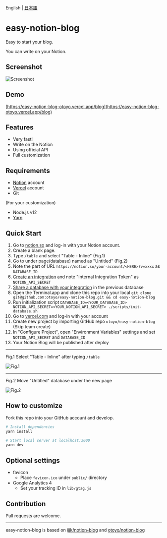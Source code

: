 English | [日本語](README.ja.md)

# easy-notion-blog

Easy to start your blog.

You can write on your Notion.

## Screenshot

![Screenshot](https://user-images.githubusercontent.com/1063435/140231088-5d04b7bd-1ec7-401e-860e-f60d14faaaf9.png)

## Demo

[https://easy-notion-blog-otoyo.vercel.app/blog](https://easy-notion-blog-otoyo.vercel.app/blog)

## Features

- Very fast!
- Write on the Notion
- Using official API
- Full customization

## Requirements

- [Notion](https://www.notion.so/) account
- [Vercel](https://vercel.com/) account
- Git

(For your customization)

- Node.js v12
- [Yarn](https://yarnpkg.com/getting-started)

## Quick Start

1. Go to [notion.so](https://www.notion.so/) and log-in with your Notion account.
1. Create a blank page.
1. Type `/table` and select "Table - Inline" (Fig.1)
1. Go to under page(database) named as "Untitled" (Fig.2)
1. Note the part of URL `https://notion.so/your-account/<HERE>?v=xxxx` as `DATABASE_ID`
1. [Create an integration](https://developers.notion.com/docs#step-1-create-an-integration) and note "Internal Integration Token" as `NOTION_API_SECRET`
1. [Share a database with your integration](https://developers.notion.com/docs#step-1-create-an-integration) in the previous database
1. Open the Terminal.app and clone this repo into your local `git clone git@github.com:otoyo/easy-notion-blog.git && cd easy-notion-blog`
1. Run initialization script `DATABASE_ID=<YOUR_DATABASE_ID> NOTION_API_SECRET=<YOUR_NOTION_API_SECRET> ./scripts/init-database.sh`
1. Go to [vercel.com](https://vercel.com/) and log-in with your account
1. Create new project by importing GitHub repo `otoyo/easy-notion-blog` (Skip team create)
1. In "Configure Project", open "Environment Variables" settings and set `NOTION_API_SECRET` and `DATABASE_ID`
1. Your Notion Blog will be published after deploy

---

Fig.1 Select "Table - Inline" after typing `/table`

![Fig.1](https://user-images.githubusercontent.com/1063435/140033686-3442a1f3-91b3-4e2e-981e-b0e998dc3b1e.png)

---

Fig.2 Move "Untitled" database under the new page

![Fig.2](https://user-images.githubusercontent.com/1063435/140033797-843f552d-d561-41e0-ad90-8ef0bbf5b938.png)

## How to customize

Fork this repo into your GitHub account and develop.

```sh
# Install dependencies
yarn install

# Start local server at localhost:3000
yarn dev
```

## Optional settings

- favicon
  - Place `favicon.ico` under `public/` directory
- Google Analytics 4
  - Set your tracking ID in `lib/gtag.js`

## Contribution

Pull requests are welcome.

---

easy-notion-blog is based on [ijjk/notion-blog](https://github.com/ijjk/notion-blog) and [otoyo/notion-blog](https://github.com/otoyo/notion-blog)
